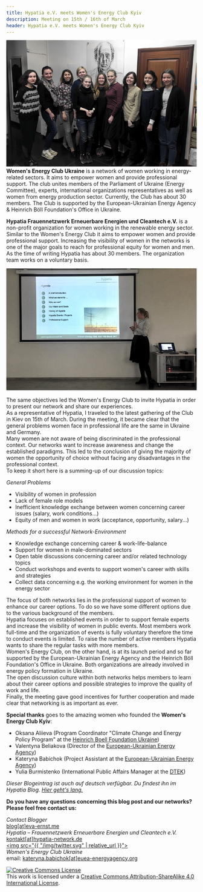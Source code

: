 ```yaml
---
title: Hypatia e.V. meets Women's Energy Club Kyiv
description: Meeting on 15th / 16th of March
header: Hypatia e.V. meets Women's Energy Club Kyiv
---
```


![20170316_group_picture](/img/20170316_GroupPicture.jpg "20170316_grouppicture")
**Women's Energy Club Ukraine** is a network of women working in energy-related sectors. It aims to empower women and provide professional support. The club unites members of the Parliament of Ukraine (Energy Committee), experts, international organizations representatives as well as women from energy production sector. Currently, the Club has about 30 members. The Club is supported by the European-Ukrainian Energy Agency & Heinrich Böll Foundation's Office in Ukraine.

**Hypatia Frauennetzwerk Erneuerbare Energien und Cleantech e.V.** is a non-profit organization for women working in the renewable energy sector. Similar to the Women's Energy Club it aims to empower women and provide professional support. Increasing the visibility of women in the networks is one of the major goals to reach for professional equity for women and men. As the time of writing Hypatia has about 30 members. The organization team works on a voluntary basis.

![20170315_hypatia_presentation](/img/20170315_Hypatia_PresentationKyiv.jpg "20170315_hypatia_presentation")

The same objectives led the Women's Energy Club to invite Hypatia in order to present our network and share our experiences.  
As a representative of Hypatia, I traveled to the latest gathering of the Club in Kiev on 15th of March. During the meeting, it became clear that the general problems women face in professional life are the same in Ukraine and Germany.  
Many women are not aware of being discriminated in the professional context. Our networks want to increase awareness and change the established paradigms. This led to the conclusion of giving the majority of women the opportunity of choice without facing any disadvantages in the professional context.  
To keep it short here is a summing-up of our discussion topics:

*General Problems*
- Visibility of women in profession
- Lack of female role models
- Inefficient knowledge exchange between women concerning career issues (salary, work conditions...)
- Equity of men and women in work (acceptance, opportunity, salary...) 

*Methods for a successful Network-Environment*  
- Knowledge exchange concerning career & work-life-balance
- Support for women in male-dominated sectors
- Open table discussions concerning career and/or related technology topics
- Conduct workshops and events to support women's career with skills and strategies
- Collect data concerning e.g. the working environment for women in the energy sector

The focus of both networks lies in the professional support of women to enhance our career options. To do so we have some different options due to the various background of the members.  
Hypatia focuses on established events in order to support female experts and increase the visibility of women in public events. Most members work full-time and the organization of events is fully voluntary therefore the time to conduct events is limited. To raise the number of active members Hypatia wants to share the regular tasks with more members.  
Women's Energy Club, on the other hand, is at its launch period and so far supported by the European-Ukrainian Energy Agency and the Heinrich Böll Foundation's Office in Ukraine. Both organizations are already involved in energy policy formation in Ukraine.  
The open discussion culture within both networks helps members to learn about their career options and possible strategies to improve the quality of work and life.  
Finally, the meeting gave good incentives for further cooperation and made clear that networking is as important as ever. 

**Special thanks** goes to the amazing women who founded the **Women's Energy Club Kyiv**:  
- Oksana Aliieva (Program Coordinator "Climate Change and Energy Policy Program" at the [Heinrich Boell Foundation Ukraine](http://ua.boell.org/en))  
- Valentyna Beliakova (Director of the [European-Ukrainian Energy Agency](http://euea-energyagency.org/en/))  
- Kateryna Babichok (Project Assistant at the [European-Ukrainian Energy Agency](http://euea-energyagency.org/en/))
- Yulia Burmistenko (International Public Affairs Manager at the [DTEK](http://www.dtek.com/en/))

*Dieser Blogeintrag ist auch auf deutsch verfügbar. Du findest ihn im Hypatia Blog. [Hier geht's lang.](http://www.hypatia-network.de/hypatia-ev-trifft-den-womens-energy-club-kyiv)*

**Do you have any questions concerning this blog post and our networks? Please feel free contact us:**

*Contact Blogger*   
[blog[at]eva-ernst.me](mailto:blog@eva-ernst.me)  
*Hypatia – Frauennetzwerk Erneuerbare Energien und Cleantech e.V.*    
[kontakt[at]hypatia-network.de](mailto:kontakt@hypatia-network.de)  
<a class="contact__social-link" href="https://twitter.com/HypatiaNetwork"><img src="{{ "/img/twitter.svg" | relative_url }}"></a>  
*Women's Energy Club Ukraine*  
email: [kateryna.babichok[at]euea-energyagency.org](mailto:kateryna.babichok@euea-energyagency.org)


<a rel="license" href="http://creativecommons.org/licenses/by-sa/4.0/"><img alt="Creative Commons License" style="border-width:0" src="https://i.creativecommons.org/l/by-sa/4.0/80x15.png" /></a><br />This work is licensed under a <a rel="license" href="http://creativecommons.org/licenses/by-sa/4.0/">Creative Commons Attribution-ShareAlike 4.0 International License</a>.

